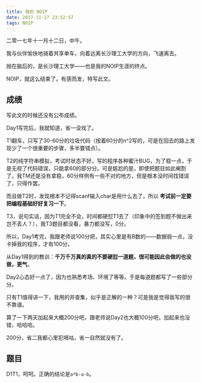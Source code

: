 ```yaml
---
title: 我的 NOIP
date: 2017-11-17 23:52:57
tags: NOIP
---
```

二零一七年十一月十二日，中午。

我与伙伴愉快地骑着共享单车，向着远离长沙理工大学的方向，飞速离去。

抛在脑后的，是长沙理工大学——也是我的NOIP生涯的终点。

NOIP，就这么结束了。有感而发，特写此文。

## 成绩

写此文的时候还没有公布成绩。

Day1写完后，我就知道，省一没戏了。

T1翻车，只写了30-60分的垃圾代码（按着60分的n^2写的，可是在回去的路上发现少了一个很重要的步骤，多半要错点）。

T2的纯字符串模拟，考试时状态不好，写的程序各种蜜汁BUG，为了稳一点，于是无视了代码错误，只能拿60的部分分。可是尴尬的是，即使把题目如此阉割了，我TM还是没有拿稳，60分样例有一些不对的地方，但是根本没时间找错误了，只得作罢。

而且做T2时，发现根本不记得scanf输入char是用什么去了，所以 **考试前一定要把编程基础好好复习一下**。

T3，说句实话，因为T1完全不会，时间都硬怼T1去了（印象中的签到题不做出来岂不丢人？），我T3题目都没看，暴力都没写，0分。

所以，Day1考完，我跟老师说100分把，其实心里是有B数的——数据弱一点，没卡掉我的程序，才有100分。

从Day1得到的教训：**千万千万真的真的不要硬怼一道题，很可能因此会做的也没做，更气**。

Day2心态好一点了，因为也熟悉考场、环境了等等。于是每道题都写了一些部分分。

只有T1值得讲一下，我用的并查集，似乎是正解的一种？可是我是觉得我写的很不靠谱。

算了一下两天加起来大概200分吧，跟老师说Day2也大概100分吧，加起来也没错，哈哈哈。

200分，省二我都心里犯嘀咕，省一自然就没有了。

## 题目

D1T1，呵呵。正确的结论是`a*b-a-b`。
